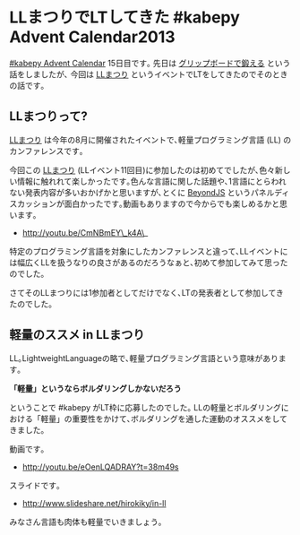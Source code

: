 LLまつりでLTしてきた \#kabepy Advent Calendar2013
=================================================

[\#kabepy Advent Calendar](http://connpass.com/event/4313/) 15日目です｡
先日は
[グリップボードで鍛える](http://blog.hirokiky.org/2013/12/07/kabepy_advent_calendar_2013.html)
という話をしましたが､ 今回は [LLまつり](http://ll.jus.or.jp/2013/)
というイベントでLTをしてきたのでそのときの話です｡

LLまつりって?
-------------

[LLまつり](http://ll.jus.or.jp/2013/)
は今年の8月に開催されたイベントで､軽量プログラミング言語 (LL)
のカンファレンスです｡

今回この [LLまつり](http://ll.jus.or.jp/2013/)
(LLイベント11回目)に参加したのは初めてでしたが､色々新しい情報に触れれて楽しかったです｡色んな言語に関した話題や､1言語にとらわれない発表内容が多いおかげかと思いますが､とくに
[BeyondJS](http://ll.jus.or.jp/2013/program.html#beyond_js)
というパネルディスカッションが面白かったです｡動画もありますので今からでも楽しめるかと思います｡

-   http://youtu.be/CmNBmEY\_k4A\_

特定のプログラミング言語を対象にしたカンファレンスと違って､LLイベントには幅広くLLを扱うなりの良さがあるのだろうなぁと､初めて参加してみて思ったのでした｡

さてそのLLまつりには1参加者としてだけでなく､LTの発表者として参加してきたのでした｡

軽量のススメ in LLまつり
------------------------

LL｡LightweightLanguageの略で､軽量プログラミング言語という意味があります｡

**「軽量」というならボルダリングしかないだろう**

ということで \#kabepy がLT枠に応募したのでした｡
LLの軽量とボルダリングにおける「軽量」の重要性をかけて､ボルダリングを通した運動のオススメをしてきました｡

動画です｡

-   <http://youtu.be/eOenLQADRAY?t=38m49s>

スライドです｡

-   <http://www.slideshare.net/hirokiky/in-ll>

みなさん言語も肉体も軽量でいきましょう｡


